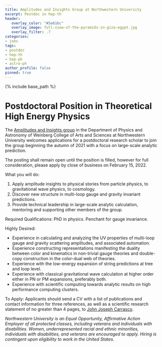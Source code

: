 ```yaml
---
title: Amplitudes and Insights Group at Northwestern University 
excerpt: Postdoc in hep-th 
header:
   overlay_color: "#5e616c"
   overlay_image: full-view-of-the-pyramids-in-giza-egypt.jpg
   overlay_filter: .7
categories:
- jobs
tags:
- postdoc
- hep-th
- hep-ph
- astro-ph
author_profile: false
pinned: true
---
```

{% include base_path %}

# Postdoctoral Position in Theoretical High Energy Physics

The [Amplitudes and Insights group](http://fancyphysics.org) in the Department of Physics and Astronomy of Weinberg College of Arts and Sciences at Northwestern University welcomes applications for a postdoctoral research scholar to join the group beginning the autumn of 2021 with a focus on large-scale analytic prediction. 

The posting shall remain open until the position is filled, however for full consideration, please apply by close of business on February 15, 2022.

What you will do:
1. Apply amplitude insights to physical stories from particle physics, to gravitational wave physics, to cosmology.
2. Discover new structure in multi-loop gauge and gravity invariant predictions.
3. Provide technical leadership in large-scale analytic calculation, mentoring and supporting other members of the group.

Required Qualifications: PhD in physics.  Penchant for gauge invariance.

Highly Desired: 
 - Experience in calculating and analyzing the UV properties of multi-loop gauge and gravity scattering amplitudes, and associated automation.
 - Experience constructing representations manifesting the duality between color and kinematics in non-trivial gauge theories and double-copy construction in the color-dual web of theories. 
 - Experience with the low-energy expansion of string predictions at tree and loop level.
 - Experience with classical gravitational wave calculation at higher order either in PN or PM expansions, preferably both.
 - Experience with scientific computing towards analytic results on high performance computing clusters.


To Apply:  Applicants should send a CV with a list of publications and contact information for three references, as well as a scientific research statement of no greater than 4 pages, to [John Joseph Carrasco](mailto:carrasco@northwestern.edu). 

*Northwestern University is an Equal Opportunity, Affirmative Action Employer of all protected classes, including veterans and individuals with disabilities. Women, underrepresented racial and ethnic minorities, individuals with disabilities, and veterans are encouraged to apply. Hiring is contingent upon eligibility to work in the United States.*

